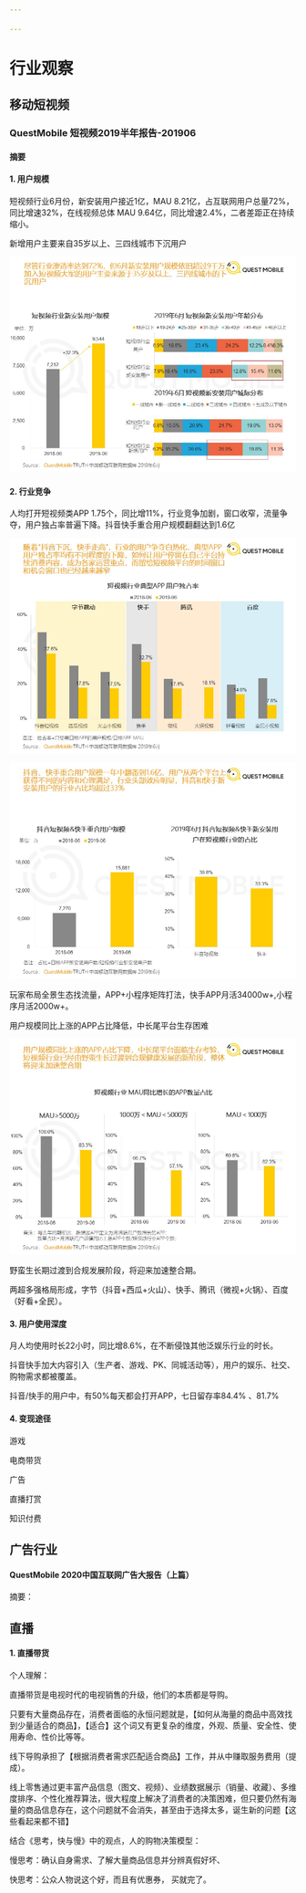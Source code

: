 ```yaml
---

---
```


# 行业观察



## 移动短视频

### QuestMobile 短视频2019半年报告-201906

[原文链接]:https://www.questmobile.com.cn/research/report-new/58



#### 摘要

#### 1. 用户规模

短视频行业6月份，新安装用户接近1亿，MAU 8.21亿，占互联网用户总量72%，同比增速32%，在线视频总体 MAU 9.64亿，同比增速2.4%，二者差距正在持续缩小。



新增用户主要来自35岁以上、三四线城市下沉用户

![image-20200709111809254](assets/image-20200709111809254.png)





#### 2. 行业竞争

人均打开短视频类APP 1.75个，同比增11%，行业竞争加剧，窗口收窄，流量争夺，用户独占率普遍下降。抖音快手重合用户规模翻翻达到1.6亿

![image-20200709133221349](assets/image-20200709133221349.png)

![image-20200709133455357](assets/image-20200709133455357.png)

玩家布局全景生态找流量，APP+小程序矩阵打法，快手APP月活34000w+,小程序月活2000w+。

用户规模同比上涨的APP占比降低，中长尾平台生存困难

![image-20200709130358847](assets/image-20200709130358847.png)

野蛮生长期过渡到合规发展阶段，将迎来加速整合期。

两超多强格局形成，字节（抖音+西瓜+火山）、快手、腾讯（微视+火锅）、百度（好看+全民）。

[2020年7月注]:腾讯百度自研视频产品已掉队，腾讯押注B站



#### 3. 用户使用深度

月人均使用时长22小时，同比增8.6%，在不断侵蚀其他泛娱乐行业的时长。

抖音快手加大内容引入（生产者、游戏、PK、同城活动等），用户的娱乐、社交、购物需求都被覆盖。

抖音/快手的用户中，有50%每天都会打开APP，七日留存率84.4% 、81.7%





#### 4. 变现途径

游戏

电商带货

广告

直播打赏

知识付费







## 广告行业

#### QuestMobile 2020中国互联网广告大报告（上篇）

[原文链接]:https://www.questmobile.com.cn/research/report-new/92

摘要：



## 直播

#### 1. 直播带货

[直播带货泡沫有多大？]:https://mp.weixin.qq.com/s/dO2kMHo_OFANNmONbX0PhA



个人理解：

直播带货是电视时代的电视销售的升级，他们的本质都是导购。

只要有大量商品存在，消费者面临的永恒问题就是，【如何从海量的商品中高效找到少量适合的商品】，【适合】这个词又有更复杂的维度，外观、质量、安全性、使用寿命、性价比等等。

线下导购承担了【根据消费者需求匹配适合商品】工作，并从中赚取服务费用（提成）。

线上零售通过更丰富产品信息（图文、视频）、业绩数据展示（销量、收藏）、多维度排序、个性化推荐算法，很大程度上解决了消费者的决策困难，但只要仍然有海量的商品信息存在，这个问题就不会消失，甚至由于选择太多，诞生新的问题【这些看起来都不错】



结合《思考，快与慢》中的观点，人的购物决策模型：

慢思考：确认自身需求、了解大量商品信息并分辨真假好坏、

快思考：公众人物说这个好，而且有优惠券， 买就完了。



